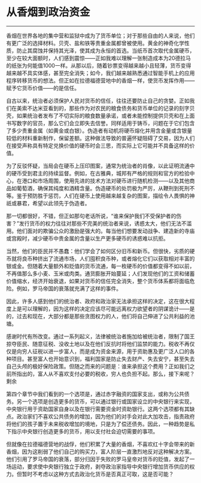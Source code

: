 # 从香烟到政治资金

------

香烟在世界各地的集中营和监狱中成为了货币单位；对于那些自由的人来说，他们有更广泛的选择材料。贝壳、盐和铁等贵重金属都曾被使用。黄金的神奇化学性质，防止其腐蚀并保持其光泽，使其成为永恒的首选。当纸币首次取代金属硬币，至少在较大面额时，人们感到震惊——正如我难以理解一张制造成本为20德拉马的纸张为何能值1000一样。从那以后，随着钞票变得越来越小且轻薄，货币变得越来越不具实体感，甚至完全消失；如今，我们越来越熟悉通过智能手机上的应用程序转移货币的想法。但正如在拉德福德营地中的香烟一样，使货币发挥作用——赋予它货币价值——的是信任。

自古以来，统治者必须保护人民对货币的信任，往往还要防止自己的贪婪。正如我们在美索不达米亚看到的，那些作为对农民的粮食债务和货币单位的记录的刻字贝壳，如果统治者发布了不切实际的粮食数量承诺，或者未能控制提供贝壳和在上面书写数字的官员，那么它们会立即失去信誉。同样适用于铸币，问题在于它们包含了多少贵重金属（如黄金或白银）。伪造者有动机将硬币熔化并用含金量或含银量较低的材料重新制作，保留差额。这种做法导致的普遍怀疑阻碍了交易，因为人们在接受声称具有特定兑换价值的硬币时会三思，而实际上它可能并不具备这样的价值。

为了反驳怀疑，当局会在硬币上压印图案，通常为统治者的肖像，以此证明流通中的硬币受到君主的持续监督。例如，在古雅典，城邦有严格的规则和官方的检验中心，在港口和市场周围，使用先进的技术方法对硬币进行随机检测——以及其他商品如葡萄酒，确保其纯度和酒精含量。伪造硬币的处罚极为严厉，从鞭刑到死刑不等。鉴于预防胜于惩罚，人们在硬币上使用越来越复杂的图案，描绘令人畏惧的神祇或暴君，希望以此领先于伪造者。

那一切都很好，不错，但正如那句老话所说，“谁来保护我们不受保护者的伤害？”发行货币的权力往往对那些不完美的统治者来说，诱惑太大，他们无法不滥用。他们面对的欺骗公众的激励是强大的。每当他们想要发动战争、建造新的寺庙或宫殿时，减少硬币中贵金属的含量以生产更多硬币的诱惑难以抗拒。

当然，他们的臣民并不愚蠢：他们学会了如何区分旧币和新币。但很快，劣质的硬币就将良币种挤出了流通市场，人们囤积良币种，或者熔化它们以获取相对丰富的银或金。但随着大量额外和贬值的货币流通，每一枚硬币的价值都变得不如以前，不再值那么多小麦、玉米或肉类。通货膨胀开始蔓延；人们发现他们的工资和储蓄价值缩水，经济开始衰退，如果对货币的信任完全消失，整个货币体系都将面临危险。例如，罗马帝国的衰落就充满了这样的事件。

因此，许多人感到他们的统治者、政府和政治家无法承担这样的决定，这在很大程度上是可以理解的，因为这样的决定应该尽可能远离权力欲望者的阴谋诡计——是的，过去和现在，大部分都是那些贪图权力的人，他们将自己伸进了公共利益的池塘。

感谢时代有所改变。通过一系列起义，法律被统治者施加给被统治者，限制了国王掠夺臣民、随意征税、没收土地以及在他们反抗时将他们监禁的能力。税收不再仅仅是向穷人征税以进一步富人，而是成为资金来源，用于资助惠及更广泛人口的各种项目。甚至富人也开始意识到，福利国家是防止失去财产、失去安宁，甚至失去自己头颅的极好保险政策。但随之而来的问题是：谁来承担这个费用？正如我们之前所指出的，富人从不喜欢支付必要的税收，穷人也负担不起。那么，接下来呢？剩余

第四个章节中我们看到的一个选项是，通过赤字融资的国家支出，或称为公共债务。另一个选项是创造更多的货币，可以通过银行或国家设立的中央银行来实现，中央银行用于资助国家自身以及在银行需要资金时资助银行。这两个选项都有其缺点。政治家们不喜欢公共债务的增加，因为他们的对手会对此大加攻击，指责政府将他们的孩子置于未来税收增加的境地，只是为了偿还债务。因此，一种趋势是私下指示中央银行创造更多的货币，用以支付社会迫切需要的事项。

但就像在拉德福德营地的战俘，他们积累了大量的香烟，不喜欢红十字会带来的新香烟，因为这削弱了他们自己的购买力，富人阶层一直激烈地反对这种解决方案。他们引用了罗马帝国的衰落，部分归因于失败的罗马皇帝对货币的贬值，发起了一场运动，要求使中央银行独立于政府，剥夺政治家指导中央银行增加货币供应的权力。但暂时不考虑以这种方式去政治化货币是否真正可取，这是否可能？
